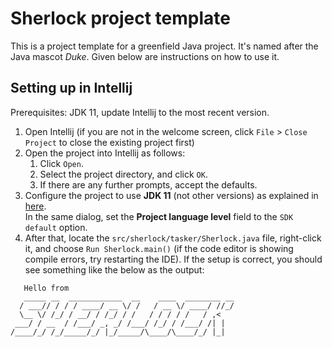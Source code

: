 # Sherlock project template

This is a project template for a greenfield Java project. It's named after the Java mascot _Duke_. Given below are instructions on how to use it.

## Setting up in Intellij

Prerequisites: JDK 11, update Intellij to the most recent version.

1. Open Intellij (if you are not in the welcome screen, click `File` > `Close Project` to close the existing project first)
1. Open the project into Intellij as follows:
   1. Click `Open`.
   1. Select the project directory, and click `OK`.
   1. If there are any further prompts, accept the defaults.
1. Configure the project to use **JDK 11** (not other versions) as explained in [here](https://www.jetbrains.com/help/idea/sdk.html#set-up-jdk).<br>
   In the same dialog, set the **Project language level** field to the `SDK default` option.
3. After that, locate the `src/sherlock/tasker/Sherlock.java` file, right-click it, and choose `Run Sherlock.main()` (if the code editor is showing compile errors, try restarting the IDE). If the setup is correct, you should see something like the below as the output:
```
   Hello from
   _____ __  ____________  __    ____  ________ __
  / ___// / / / ____/ __ \/ /   / __ \/ ____/ //_/
  \__ \/ /_/ / __/ / /_/ / /   / / / / /   / ,<   
 ___/ / __  / /___/ _, _/ /___/ /_/ / /___/ /| |  
/____/_/ /_/_____/_/ |_/_____/\____/\____/_/ |_|  
```